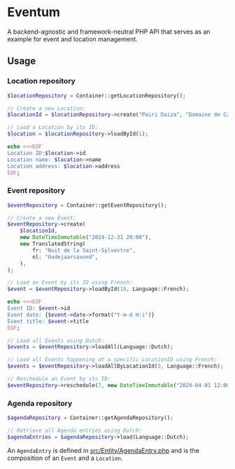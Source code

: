 # Eventum

A backend-agnostic and framework-neutral PHP API that serves as an example for event and location management.

## Usage

### Location repository

```php
$locationRepository = Container::getLocationRepository();

// Create a new Location:
$locationId = $locationRepository->create("Pairi Daiza", "Domaine de Cambron, 7940 Brugelette");

// Load a Location by its ID:
$location = $locationRepository->loadById(1);

echo <<<EOF
Location ID:$location->id
Location name: $location->name
Location address: $location->address
EOF;

```

### Event repository

```php
$eventRepository = Container::getEventRepository();

// Create a new Event:
$eventRepository->create(
    $locationId,
    new DateTimeImmutable("2024-12-31 20:00"),
    new TranslatedString(
        fr: "Nuit de la Saint-Sylvestre",
        nl: "Oudejaarsavond",
    ),
);

// Load an Event by its ID using French:
$event = $eventRepository->loadById(10, Language::French);

echo <<<EOF
Event ID: $event->id
Event date: {$event->date->format("Y-m-d H:i")}
Event title: $event->title
EOF;

// Load all Events using Dutch:
$events = $eventRepository->loadAll(Language::Dutch);

// Load all Events happening at a specific LocationID using French:
$events = $eventRepository->loadAllByLocationId(3, Language::French);

// Reschedule an Event by its ID:
$eventRepository->reschedule(7, new DateTimeImmutable("2024-04-01 12:00"));
```

### Agenda repository

```php
$agendaRepository = Container::getAgendaRepository();

// Retrieve all Agenda entries using Dutch:
$agendaEntries = $agendaRepository->load(Language::Dutch);
```

An `AgendaEntry` is defined in [src/Entity/AgendaEntry.php](src/Entity/AgendaEntry.php) and is the composition of an `Event` and a `Location`.
